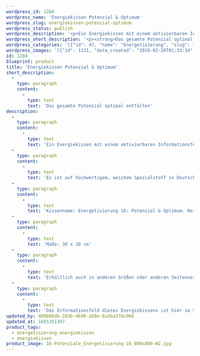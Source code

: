 ```yaml
---
wordpress_id: 1280
wordpress_name: 'Energiekissen Potenzial & Optimum'
wordpress_slug: energiekissen-potenzial-optimum
wordpress_status: publish
wordpress_description: '<p>Ein Energiekissen mit einem aktivierbaren Informationsfeld zu Potenzial und Optimum sowie dem energetischen Zugang zu den dazugehörigen universellen Wissenspools.</p><p>Es ist auf hochwertigem, weichem Spezialstoff in Deutschland gedruckt und sorgfältig in Handarbeit in Deutschland mit Reißverschluss genäht. Laut Herstellerangaben ist der farbintensive Druck 70 Jahre lichtecht, waschbar (Wollwaschgang, 20°) und in einem umweltorientierten Verfahren hergestellt.</p><p>Kissenname: Energetisierung 16: Potenzial &amp; Optimum. Reihe: Energetisierung</p><p>Maße: 30 x 30 cm</p><p>Erhältlich auch in anderen Größen oder anderen Seitenverhältnissen. Bitte kontaktieren Sie uns hierfür unter <a href="mailto:info@elvedenverlag.de">info@elvedenverlag.de</a>.</p><p>Das Informationsfeld dieses Energiekissens ist hier im Shop auch erhältlich als <a href="https://my.feenbaum.de/produkt-kategorie/energiebilder/fotokarten/energetisierung-fotokarten/">Fotokarte</a>, <a href="https://my.feenbaum.de/produkt-kategorie/energiebilder/wandbilder/energetisierung/">Wandbild</a> und <a href="https://my.feenbaum.de/produkt-kategorie/energiesprays/energetisierung-energiesprays/">Energiespray</a></p><p><a href="https://my.feenbaum.de/anwendung-energiekissen/">Anwendungshinweise</a></p>'
wordpress_short_description: '<p><strong>Das gesamte Potenzial optimal entfalten<em><br /></em></strong><em>Hinweis: Das Wasserzeichen „Elveden Verlag Energiebild“ wird nicht mit gedruckt</em></p>'
wordpress_categories: '[{"id": 47, "name": "Energetisierung", "slug": "energetisierung-energiekissen"}, {"id": 28, "name": "Energiekissen", "slug": "energiekissen"}]'
wordpress_images: '[{"id": 1221, "date_created": "2016-02-26T01:33:34", "date_created_gmt": "2016-02-25T23:33:34", "date_modified": "2016-02-26T01:33:34", "date_modified_gmt": "2016-02-25T23:33:34", "src": "https://my.feenbaum.de/wp-content/uploads/2016/02/16-Potenziale_Energetisierung-16_800x800-W2.jpg", "name": "16 Potenziale_Energetisierung 16_800x800-W2", "alt": ""}]'
id: 1280
blueprint: product
title: 'Energiekissen Potenzial & Optimum'
short_description:
  -
    type: paragraph
    content:
      -
        type: text
        text: 'Das gesamte Potenzial optimal entfalten'
description:
  -
    type: paragraph
    content:
      -
        type: text
        text: 'Ein Energiekissen mit einem aktivierbaren Informationsfeld zu Potenzial und Optimum sowie dem energetischen Zugang zu den dazugehörigen universellen Wissenspools.'
  -
    type: paragraph
    content:
      -
        type: text
        text: 'Es ist auf hochwertigem, weichem Spezialstoff in Deutschland gedruckt und sorgfältig in Handarbeit in Deutschland mit Reißverschluss genäht. Laut Herstellerangaben ist der farbintensive Druck 70 Jahre lichtecht, waschbar (Wollwaschgang, 20°) und in einem umweltorientierten Verfahren hergestellt.'
  -
    type: paragraph
    content:
      -
        type: text
        text: 'Kissenname: Energetisierung 16: Potenzial & Optimum. Reihe: Energetisierung'
  -
    type: paragraph
    content:
      -
        type: text
        text: 'Maße: 30 x 30 cm'
  -
    type: paragraph
    content:
      -
        type: text
        text: 'Erhältlich auch in anderen Größen oder anderen Seitenverhältnissen. Bitte kontaktieren Sie uns hierfür unter info@elvedenverlag.de.'
  -
    type: paragraph
    content:
      -
        type: text
        text: 'Das Informationsfeld dieses Energiekissens ist hier im Shop auch erhältlich als Fotokarte, Wandbild und Energiespray'
updated_by: 489b06db-283b-4690-a50e-8a3ba37dc968
updated_at: 1685351307
product_tags:
  - energetisierung-energiekissen
  - energiekissen
product_image: 16-Potenziale_Energetisierung-16_800x800-W2.jpg
---
```

